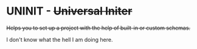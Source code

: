 # UNINIT - ~~Universal Initer~~

~~Helps you to set up a project with the help of built-in or custom schemas.~~

I don't know what the hell I am doing here.
